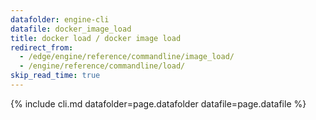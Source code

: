 ```yaml
---
datafolder: engine-cli
datafile: docker_image_load
title: docker load / docker image load
redirect_from:
  - /edge/engine/reference/commandline/image_load/
  - /engine/reference/commandline/load/
skip_read_time: true
---
```

<!--
This page is automatically generated from Docker's source code. If you want to
suggest a change to the text that appears here, open a ticket or pull request
in the source repository on GitHub:

https://github.com/docker/cli
-->

{% include cli.md datafolder=page.datafolder datafile=page.datafile %}
